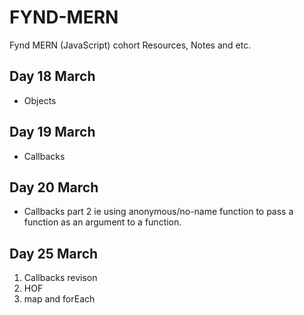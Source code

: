 # FYND-MERN
Fynd MERN (JavaScript) cohort Resources, Notes and etc.

## Day 18 March 
- Objects

## Day 19 March

- Callbacks

## Day 20 March
- Callbacks part 2 ie using anonymous/no-name function to pass a function as an argument to a function.

## Day 25 March

1. Callbacks revison
2. HOF
3. map and forEach

